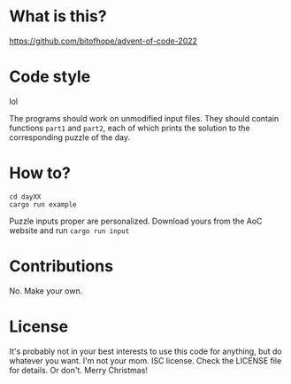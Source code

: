 # What is this?

https://github.com/bitofhope/advent-of-code-2022

# Code style

lol

The programs should work on unmodified input files. They should contain functions `part1` and `part2`, each of which prints the solution to the corresponding puzzle of the day.

# How to?

```
cd dayXX
cargo run example
```

Puzzle inputs proper are personalized. Download yours from the AoC website and run `cargo run input`

# Contributions

No. Make your own.

# License

It's probably not in your best interests to use this code for anything, but do whatever you want. I'm not your mom. ISC license. Check the LICENSE file for details. Or don't. Merry Christmas!

